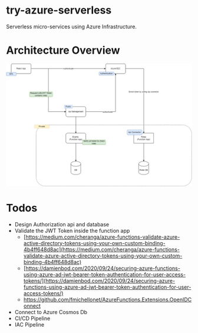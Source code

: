 # try-azure-serverless

Serverless micro-services using Azure Infrastructure.

# Architecture Overview

![Architecture Overview](./documents/images/try%20server%20less.drawio.png)

# Todos

- Design Authorization api and database
- Validate the JWT Token inside the function app
  - [https://medium.com/cheranga/azure-functions-validate-azure-active-directory-tokens-using-your-own-custom-binding-4b4ff648d8ac](https://medium.com/cheranga/azure-functions-validate-azure-active-directory-tokens-using-your-own-custom-binding-4b4ff648d8ac)
  - [https://damienbod.com/2020/09/24/securing-azure-functions-using-azure-ad-jwt-bearer-token-authentication-for-user-access-tokens/](https://damienbod.com/2020/09/24/securing-azure-functions-using-azure-ad-jwt-bearer-token-authentication-for-user-access-tokens/)
  - https://github.com/fmichellonet/AzureFunctions.Extensions.OpenIDConnect
- Connect to Azure Cosmos Db
- CI/CD Pipeline
- IAC Pipeline
